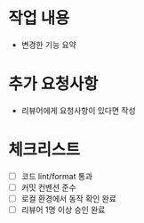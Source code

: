 # 작업 내용

- 변경한 기능 요약

# 추가 요청사항

- 리뷰어에게 요청사항이 있다면 작성

# 체크리스트

- [ ] 코드 lint/format 통과
- [ ] 커밋 컨벤션 준수
- [ ] 로컬 환경에서 동작 확인 완료
- [ ] 리뷰어 1명 이상 승인 완료
      ​
